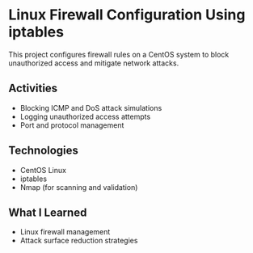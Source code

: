 # Linux Firewall Configuration Using iptables

This project configures firewall rules on a CentOS system to block unauthorized access and mitigate network attacks.

## Activities
- Blocking ICMP and DoS attack simulations
- Logging unauthorized access attempts
- Port and protocol management

## Technologies
- CentOS Linux
- iptables
- Nmap (for scanning and validation)

## What I Learned
- Linux firewall management
- Attack surface reduction strategies
